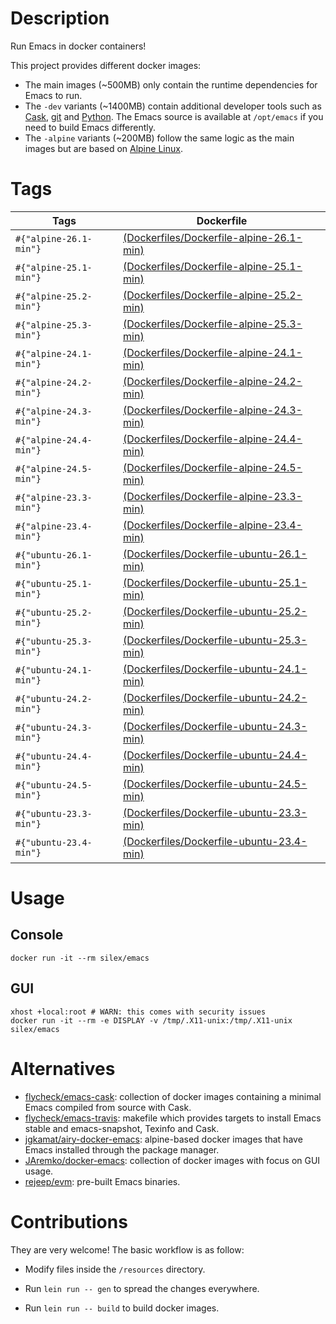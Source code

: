 # Description

Run Emacs in docker containers!

This project provides different docker images:

- The main images (~500MB) only contain the runtime dependencies for Emacs to run.
- The `-dev` variants (~1400MB) contain additional developer tools such as [Cask](https://cask.readthedocs.io),
  [git](https://git-scm.com) and [Python](https://www.python.org). The Emacs source is available at `/opt/emacs` if
  you need to build Emacs differently.
- The `-alpine` variants (~200MB) follow the same logic as the main images but are based on
  [Alpine Linux](https://alpinelinux.org).

# Tags

| Tags         | Dockerfile |
|--------------|------------|
| `#{"alpine-26.1-min"}` | [(Dockerfiles/Dockerfile-alpine-26.1-min)](https://github.com/conao3/docker-emacs/blob/master/Dockerfiles/Dockerfile-alpine-26.1-min) |
| `#{"alpine-25.1-min"}` | [(Dockerfiles/Dockerfile-alpine-25.1-min)](https://github.com/conao3/docker-emacs/blob/master/Dockerfiles/Dockerfile-alpine-25.1-min) |
| `#{"alpine-25.2-min"}` | [(Dockerfiles/Dockerfile-alpine-25.2-min)](https://github.com/conao3/docker-emacs/blob/master/Dockerfiles/Dockerfile-alpine-25.2-min) |
| `#{"alpine-25.3-min"}` | [(Dockerfiles/Dockerfile-alpine-25.3-min)](https://github.com/conao3/docker-emacs/blob/master/Dockerfiles/Dockerfile-alpine-25.3-min) |
| `#{"alpine-24.1-min"}` | [(Dockerfiles/Dockerfile-alpine-24.1-min)](https://github.com/conao3/docker-emacs/blob/master/Dockerfiles/Dockerfile-alpine-24.1-min) |
| `#{"alpine-24.2-min"}` | [(Dockerfiles/Dockerfile-alpine-24.2-min)](https://github.com/conao3/docker-emacs/blob/master/Dockerfiles/Dockerfile-alpine-24.2-min) |
| `#{"alpine-24.3-min"}` | [(Dockerfiles/Dockerfile-alpine-24.3-min)](https://github.com/conao3/docker-emacs/blob/master/Dockerfiles/Dockerfile-alpine-24.3-min) |
| `#{"alpine-24.4-min"}` | [(Dockerfiles/Dockerfile-alpine-24.4-min)](https://github.com/conao3/docker-emacs/blob/master/Dockerfiles/Dockerfile-alpine-24.4-min) |
| `#{"alpine-24.5-min"}` | [(Dockerfiles/Dockerfile-alpine-24.5-min)](https://github.com/conao3/docker-emacs/blob/master/Dockerfiles/Dockerfile-alpine-24.5-min) |
| `#{"alpine-23.3-min"}` | [(Dockerfiles/Dockerfile-alpine-23.3-min)](https://github.com/conao3/docker-emacs/blob/master/Dockerfiles/Dockerfile-alpine-23.3-min) |
| `#{"alpine-23.4-min"}` | [(Dockerfiles/Dockerfile-alpine-23.4-min)](https://github.com/conao3/docker-emacs/blob/master/Dockerfiles/Dockerfile-alpine-23.4-min) |
| `#{"ubuntu-26.1-min"}` | [(Dockerfiles/Dockerfile-ubuntu-26.1-min)](https://github.com/conao3/docker-emacs/blob/master/Dockerfiles/Dockerfile-ubuntu-26.1-min) |
| `#{"ubuntu-25.1-min"}` | [(Dockerfiles/Dockerfile-ubuntu-25.1-min)](https://github.com/conao3/docker-emacs/blob/master/Dockerfiles/Dockerfile-ubuntu-25.1-min) |
| `#{"ubuntu-25.2-min"}` | [(Dockerfiles/Dockerfile-ubuntu-25.2-min)](https://github.com/conao3/docker-emacs/blob/master/Dockerfiles/Dockerfile-ubuntu-25.2-min) |
| `#{"ubuntu-25.3-min"}` | [(Dockerfiles/Dockerfile-ubuntu-25.3-min)](https://github.com/conao3/docker-emacs/blob/master/Dockerfiles/Dockerfile-ubuntu-25.3-min) |
| `#{"ubuntu-24.1-min"}` | [(Dockerfiles/Dockerfile-ubuntu-24.1-min)](https://github.com/conao3/docker-emacs/blob/master/Dockerfiles/Dockerfile-ubuntu-24.1-min) |
| `#{"ubuntu-24.2-min"}` | [(Dockerfiles/Dockerfile-ubuntu-24.2-min)](https://github.com/conao3/docker-emacs/blob/master/Dockerfiles/Dockerfile-ubuntu-24.2-min) |
| `#{"ubuntu-24.3-min"}` | [(Dockerfiles/Dockerfile-ubuntu-24.3-min)](https://github.com/conao3/docker-emacs/blob/master/Dockerfiles/Dockerfile-ubuntu-24.3-min) |
| `#{"ubuntu-24.4-min"}` | [(Dockerfiles/Dockerfile-ubuntu-24.4-min)](https://github.com/conao3/docker-emacs/blob/master/Dockerfiles/Dockerfile-ubuntu-24.4-min) |
| `#{"ubuntu-24.5-min"}` | [(Dockerfiles/Dockerfile-ubuntu-24.5-min)](https://github.com/conao3/docker-emacs/blob/master/Dockerfiles/Dockerfile-ubuntu-24.5-min) |
| `#{"ubuntu-23.3-min"}` | [(Dockerfiles/Dockerfile-ubuntu-23.3-min)](https://github.com/conao3/docker-emacs/blob/master/Dockerfiles/Dockerfile-ubuntu-23.3-min) |
| `#{"ubuntu-23.4-min"}` | [(Dockerfiles/Dockerfile-ubuntu-23.4-min)](https://github.com/conao3/docker-emacs/blob/master/Dockerfiles/Dockerfile-ubuntu-23.4-min) |

# Usage

## Console

``` shell
docker run -it --rm silex/emacs
```

## GUI

``` shell
xhost +local:root # WARN: this comes with security issues
docker run -it --rm -e DISPLAY -v /tmp/.X11-unix:/tmp/.X11-unix silex/emacs
```

# Alternatives

- [flycheck/emacs-cask](https://hub.docker.com/r/flycheck/emacs-cask): collection of docker images containing a
  minimal Emacs compiled from source with Cask.
- [flycheck/emacs-travis](https://github.com/flycheck/emacs-travis): makefile which provides targets to
  install Emacs stable and emacs-snapshot, Texinfo and Cask.
- [jgkamat/airy-docker-emacs](https://github.com/jgkamat/airy-docker-emacs): alpine-based docker images that have
  Emacs installed through the package manager.
- [JAremko/docker-emacs](https://github.com/JAremko/docker-emacs): collection of docker images with focus on GUI usage.
- [rejeep/evm](https://github.com/rejeep/evm): pre-built Emacs binaries.

# Contributions

They are very welcome! The basic workflow is as follow:

- Modify files inside the `/resources` directory.
- Run `lein run -- gen` to spread the changes everywhere.

- Run `lein run -- build` to build docker images.